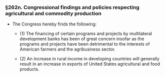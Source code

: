 ### §262n. Congressional findings and policies respecting agricultural and commodity production
* The Congress hereby finds the following:

  * (1) The financing of certain programs and projects by multilateral development banks has been of great concern insofar as the programs and projects have been detrimental to the interests of American farmers and the agribusiness sector.

  * (2) An increase in rural income in developing countries will generally result in an increase in exports of United States agricultural and food products.